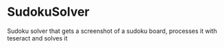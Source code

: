 # SudokuSolver
Sudoku solver that gets a screenshot of a sudoku board, processes it with teseract and solves it
